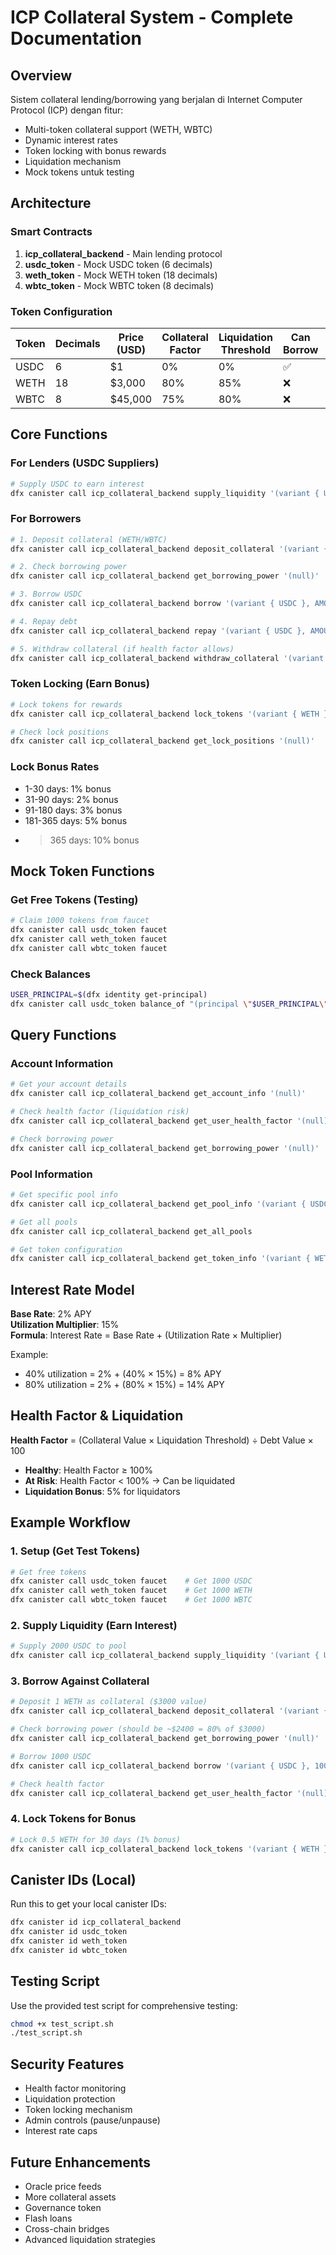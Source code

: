 # ICP Collateral System - Complete Documentation

## Overview
Sistem collateral lending/borrowing yang berjalan di Internet Computer Protocol (ICP) dengan fitur:
- Multi-token collateral support (WETH, WBTC)
- Dynamic interest rates
- Token locking with bonus rewards
- Liquidation mechanism
- Mock tokens untuk testing

## Architecture

### Smart Contracts
1. **icp_collateral_backend** - Main lending protocol
2. **usdc_token** - Mock USDC token (6 decimals)
3. **weth_token** - Mock WETH token (18 decimals)  
4. **wbtc_token** - Mock WBTC token (8 decimals)

### Token Configuration
| Token | Decimals | Price (USD) | Collateral Factor | Liquidation Threshold | Can Borrow | Can Collateralize |
|-------|----------|-------------|-------------------|----------------------|------------|-------------------|
| USDC  | 6        | $1          | 0%                | 0%                   | ✅         | ❌                |
| WETH  | 18       | $3,000      | 80%               | 85%                  | ❌         | ✅                |
| WBTC  | 8        | $45,000     | 75%               | 80%                  | ❌         | ✅                |

## Core Functions

### For Lenders (USDC Suppliers)
```bash
# Supply USDC to earn interest
dfx canister call icp_collateral_backend supply_liquidity '(variant { USDC }, AMOUNT)'
```

### For Borrowers
```bash
# 1. Deposit collateral (WETH/WBTC)
dfx canister call icp_collateral_backend deposit_collateral '(variant { WETH }, AMOUNT)'

# 2. Check borrowing power
dfx canister call icp_collateral_backend get_borrowing_power '(null)'

# 3. Borrow USDC
dfx canister call icp_collateral_backend borrow '(variant { USDC }, AMOUNT)'

# 4. Repay debt
dfx canister call icp_collateral_backend repay '(variant { USDC }, AMOUNT)'

# 5. Withdraw collateral (if health factor allows)
dfx canister call icp_collateral_backend withdraw_collateral '(variant { WETH }, AMOUNT)'
```

### Token Locking (Earn Bonus)
```bash
# Lock tokens for rewards
dfx canister call icp_collateral_backend lock_tokens '(variant { WETH }, AMOUNT, DAYS)'

# Check lock positions
dfx canister call icp_collateral_backend get_lock_positions '(null)'
```

### Lock Bonus Rates
- 1-30 days: 1% bonus
- 31-90 days: 2% bonus  
- 91-180 days: 3% bonus
- 181-365 days: 5% bonus
- >365 days: 10% bonus

## Mock Token Functions

### Get Free Tokens (Testing)
```bash
# Claim 1000 tokens from faucet
dfx canister call usdc_token faucet
dfx canister call weth_token faucet  
dfx canister call wbtc_token faucet
```

### Check Balances
```bash
USER_PRINCIPAL=$(dfx identity get-principal)
dfx canister call usdc_token balance_of "(principal \"$USER_PRINCIPAL\")"
```

## Query Functions

### Account Information
```bash
# Get your account details
dfx canister call icp_collateral_backend get_account_info '(null)'

# Check health factor (liquidation risk)
dfx canister call icp_collateral_backend get_user_health_factor '(null)'

# Check borrowing power
dfx canister call icp_collateral_backend get_borrowing_power '(null)'
```

### Pool Information
```bash
# Get specific pool info
dfx canister call icp_collateral_backend get_pool_info '(variant { USDC })'

# Get all pools
dfx canister call icp_collateral_backend get_all_pools

# Get token configuration
dfx canister call icp_collateral_backend get_token_info '(variant { WETH })'
```

## Interest Rate Model

**Base Rate**: 2% APY  
**Utilization Multiplier**: 15%  
**Formula**: Interest Rate = Base Rate + (Utilization Rate × Multiplier)

Example:
- 40% utilization = 2% + (40% × 15%) = 8% APY
- 80% utilization = 2% + (80% × 15%) = 14% APY

## Health Factor & Liquidation

**Health Factor** = (Collateral Value × Liquidation Threshold) ÷ Debt Value × 100

- **Healthy**: Health Factor ≥ 100%
- **At Risk**: Health Factor < 100% → Can be liquidated
- **Liquidation Bonus**: 5% for liquidators

## Example Workflow

### 1. Setup (Get Test Tokens)
```bash
# Get free tokens
dfx canister call usdc_token faucet    # Get 1000 USDC
dfx canister call weth_token faucet    # Get 1000 WETH  
dfx canister call wbtc_token faucet    # Get 1000 WBTC
```

### 2. Supply Liquidity (Earn Interest)
```bash
# Supply 2000 USDC to pool
dfx canister call icp_collateral_backend supply_liquidity '(variant { USDC }, 2000000000)'
```

### 3. Borrow Against Collateral
```bash
# Deposit 1 WETH as collateral ($3000 value)
dfx canister call icp_collateral_backend deposit_collateral '(variant { WETH }, 1000000000000000000)'

# Check borrowing power (should be ~$2400 = 80% of $3000)
dfx canister call icp_collateral_backend get_borrowing_power '(null)'

# Borrow 1000 USDC
dfx canister call icp_collateral_backend borrow '(variant { USDC }, 1000000000)'

# Check health factor
dfx canister call icp_collateral_backend get_user_health_factor '(null)'
```

### 4. Lock Tokens for Bonus
```bash
# Lock 0.5 WETH for 30 days (1% bonus)
dfx canister call icp_collateral_backend lock_tokens '(variant { WETH }, 500000000000000000, 30)'
```

## Canister IDs (Local)
Run this to get your local canister IDs:
```bash
dfx canister id icp_collateral_backend
dfx canister id usdc_token
dfx canister id weth_token  
dfx canister id wbtc_token
```

## Testing Script
Use the provided test script for comprehensive testing:
```bash
chmod +x test_script.sh
./test_script.sh
```

## Security Features
- Health factor monitoring
- Liquidation protection
- Token locking mechanism
- Admin controls (pause/unpause)
- Interest rate caps

## Future Enhancements
- Oracle price feeds
- More collateral assets
- Governance token
- Flash loans
- Cross-chain bridges
- Advanced liquidation strategies
